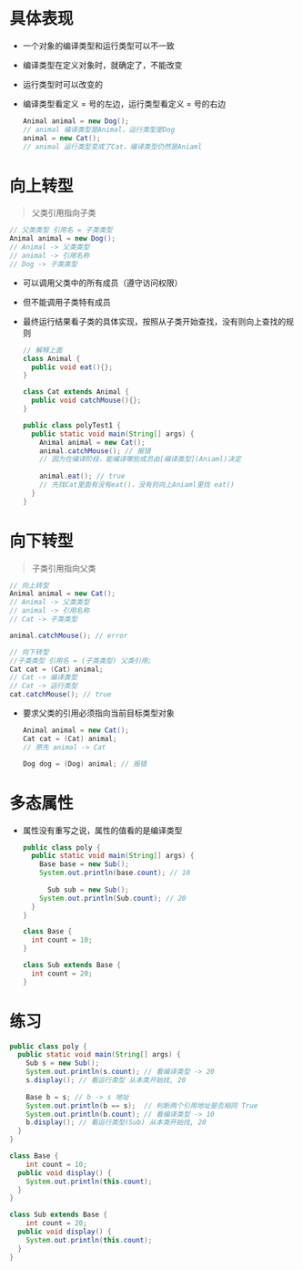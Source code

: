 # 具体表现

* 一个对象的编译类型和运行类型可以不一致

* 编译类型在定义对象时，就确定了，不能改变

* 运行类型时可以改变的

* 编译类型看定义 = 号的左边，运行类型看定义 = 号的右边

  ```java
  Animal animal = new Dog();
  // animal 编译类型是Animal，运行类型是Dog
  animal = new Cat();
  // animal 运行类型变成了Cat，编译类型仍然是Aniaml
  ```

  

# 向上转型

> 父类引用指向子类

```java
// 父类类型 引用名 = 子类类型
Animal animal = new Dog();
// Animal -> 父类类型
// animal -> 引用名称
// Dog -> 子类类型
```

* 可以调用父类中的所有成员（遵守访问权限）

* 但不能调用子类特有成员

* 最终运行结果看子类的具体实现，按照从子类开始查找，没有则向上查找的规则

  ```java
  // 解释上面
  class Animal {
  	public void eat(){};
  }
  
  class Cat extends Animal {
    public void catchMouse(){};
  }
  
  public class polyTest1 {
    public static void main(String[] args) {
      Animal animal = new Cat();
      animal.catchMouse(); // 报错
      // 因为在编译阶段，能编译哪些成员由[编译类型](Aniaml)决定
      
      animal.eat(); // true
      // 先找Cat里面有没有eat()，没有则向上Aniaml里找 eat()
    }
  }
  ```

  

# 向下转型

> 子类引用指向父类

```java
// 向上转型
Animal animal = new Cat();
// Animal -> 父类类型
// animal -> 引用名称
// Cat -> 子类类型

animal.catchMouse(); // error

// 向下转型
//子类类型 引用名 = (子类类型) 父类引用;
Cat cat = (Cat) animal;
// Cat -> 编译类型
// Cat -> 运行类型
cat.catchMouse(); // true
```

* 要求父类的引用必须指向当前目标类型对象

  ```java
  Animal animal = new Cat();
  Cat cat = (Cat) animal;
  // 原先 animal -> Cat
  
  Dog dog = (Dog) animal; // 报错
  ```

  

# 多态属性

* 属性没有重写之说，属性的值看的是编译类型

  ```java
  public class poly {
    public static void main(String[] args) {
      Base base = new Sub();
      System.out.println(base.count); // 10
      
     	Sub sub = new Sub();
      System.out.println(Sub.count); // 20
    }
  }
  
  class Base {
    int count = 10;
  }
  
  class Sub extends Base {
    int count = 20;
  }
  ```

  

# 练习

```java
public class poly {
  public static void main(String[] args) {
    Sub s = new Sub();
    System.out.println(s.count); // 看编译类型 -> 20
    s.display(); // 看运行类型 从本类开始找, 20
    
    Base b = s; // b -> s 地址
    System.out.println(b == s);  // 判断两个引用地址是否相同 True
    System.out.println(b.count); // 看编译类型 -> 10
    b.display(); // 看运行类型(Sub) 从本类开始找, 20
  }
}

class Base {
 	int count = 10;
  public void display() {
    System.out.println(this.count);
  }
}

class Sub extends Base {
 	int count = 20;
  public void display() {
    System.out.println(this.count);
  }
}
```

